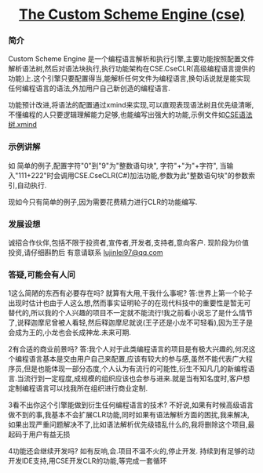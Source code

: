 <h1 align="center"><a href="https://github.com/LuJinLei97/CSE">The Custom Scheme Engine (cse)</a></h1>

### 简介

Custom Scheme Engine 是一个编程语言解析和执行引擎,主要功能按照配置文件解析语法树,然后对语法块执行,执行功能架构在CSE.CseCLR(高级编程语言提供的功能)上.这个引擎只要配置得当,能解析任何文件为编程语言,换句话说就是能实现任何编程语言的语法,外加用户自己新创造的编程语言.

功能预计改进,将语法的配置通过xmind来实现,可以直观表现语法树且优先级清晰,不懂编程的人只要逻辑理解能力足够,也能编写出强大的功能,示例文件如[CSE语法树.xmind](https://github.com/LuJinLei97/CSE/blob/main/CSE语法树.xmind)

### 示例讲解

如 简单的例子,配置字符"0"到"9"为"整数语句块", 字符"+"为"+字符", 当输入"111+222"时会调用CSE.CseCLR(C#)加法功能,参数为此"整数语句块"的参数索引,自动执行.

现如今只有简单的例子,因为需要花费精力进行CLR的功能编写.

### 发展设想

诚招合作伙伴,包括不限于投资者,宣传者,开发者,支持者,意向客户. 现阶段为价值投资,请仔细斟酌后 有意请联系 lujinlei97@qq.com

### 答疑,可能会有人问

1这么简陋的东西有必要存在吗?  就算有大用,干我什么事呢? 
答:世界上第一个轮子出现时估计也由于人这么想,然而事实证明轮子的在现代科技中的重要性是暂无可替代的,所以我的个人兴趣的项目不一定就不能流行!我之前看小说忘了是什么情节了,说释迦摩尼曾被人看轻,然后释迦摩尼就说(王子还是小龙不可轻看),因为王子是会成为王的,小龙也会长成神龙.未来可期.

2有合适的商业前景吗? 
答:我个人对于此类编程语言的项目是有极大兴趣的,何况这个编程语言基本是交由用户自己来配置,应该有较大的参与感,虽然不能代表广大程序员,但是也能体现一部分态度,个人认为有流行的可能性,衍生不知凡几的新编程语言.当流行到一定程度,成规模的组织应该也会参与进来.就是当有知名度时,客户想定制编程语言可以找我所在组织进行商业定制.

3看不出你这个引擎能做到衍生任何编程语言的技术?
不好说,如果有时候高级语言做不到的事,我基本不会扩展CLR功能,同时如果有语法解析方面的困扰,我来解决,如果出现严重问题解决不了,比如语法解析优先级错乱什么的,我将删除这个项目,最起码于用户有益无损

4功能还会继续开发吗?
如有反响,会.项目不温不火的,停止开发.
持续到有足够的动开发IDE支持,用CSE开发CLR的功能,等完成一套循环